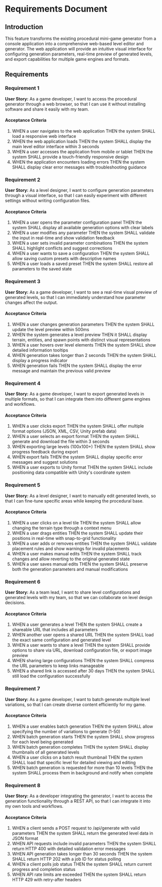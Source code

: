 # Requirements Document

## Introduction

This feature transforms the existing procedural mini-game generator from a console application into a comprehensive web-based level editor and generator. The web application will provide an intuitive visual interface for configuring generation parameters, real-time preview of generated levels, and export capabilities for multiple game engines and formats.

## Requirements

### Requirement 1

**User Story:** As a game developer, I want to access the procedural generator through a web browser, so that I can use it without installing software and share it easily with my team.

#### Acceptance Criteria

1. WHEN a user navigates to the web application THEN the system SHALL load a responsive web interface
2. WHEN the web application loads THEN the system SHALL display the main level editor interface within 3 seconds
3. WHEN a user accesses the application from mobile or tablet THEN the system SHALL provide a touch-friendly responsive design
4. WHEN the application encounters loading errors THEN the system SHALL display clear error messages with troubleshooting guidance

### Requirement 2

**User Story:** As a level designer, I want to configure generation parameters through a visual interface, so that I can easily experiment with different settings without writing configuration files.

#### Acceptance Criteria

1. WHEN a user opens the parameter configuration panel THEN the system SHALL display all available generation options with clear labels
2. WHEN a user modifies any parameter THEN the system SHALL validate the input in real-time and show validation feedback
3. WHEN a user sets invalid parameter combinations THEN the system SHALL highlight conflicts and suggest corrections
4. WHEN a user wants to save a configuration THEN the system SHALL allow saving custom presets with descriptive names
5. WHEN a user loads a saved preset THEN the system SHALL restore all parameters to the saved state

### Requirement 3

**User Story:** As a game developer, I want to see a real-time visual preview of generated levels, so that I can immediately understand how parameter changes affect the output.

#### Acceptance Criteria

1. WHEN a user changes generation parameters THEN the system SHALL update the level preview within 500ms
2. WHEN the system generates a level preview THEN it SHALL display terrain, entities, and spawn points with distinct visual representations
3. WHEN a user hovers over level elements THEN the system SHALL show detailed information tooltips
4. WHEN generation takes longer than 2 seconds THEN the system SHALL display a progress indicator
5. WHEN generation fails THEN the system SHALL display the error message and maintain the previous valid preview

### Requirement 4

**User Story:** As a game developer, I want to export generated levels in multiple formats, so that I can integrate them into different game engines and workflows.

#### Acceptance Criteria

1. WHEN a user clicks export THEN the system SHALL offer multiple format options (JSON, XML, CSV, Unity prefab data)
2. WHEN a user selects an export format THEN the system SHALL generate and download the file within 3 seconds
3. WHEN exporting large levels (100x100+) THEN the system SHALL show progress feedback during export
4. WHEN export fails THEN the system SHALL display specific error messages and suggest solutions
5. WHEN a user exports to Unity format THEN the system SHALL include positioning data compatible with Unity's coordinate system

### Requirement 5

**User Story:** As a level designer, I want to manually edit generated levels, so that I can fine-tune specific areas while keeping the procedural base.

#### Acceptance Criteria

1. WHEN a user clicks on a level tile THEN the system SHALL allow changing the terrain type through a context menu
2. WHEN a user drags entities THEN the system SHALL update their positions in real-time with snap-to-grid functionality
3. WHEN a user adds or removes entities THEN the system SHALL validate placement rules and show warnings for invalid placements
4. WHEN a user makes manual edits THEN the system SHALL track changes and allow reverting to the original generated state
5. WHEN a user saves manual edits THEN the system SHALL preserve both the generation parameters and manual modifications

### Requirement 6

**User Story:** As a team lead, I want to share level configurations and generated levels with my team, so that we can collaborate on level design decisions.

#### Acceptance Criteria

1. WHEN a user generates a level THEN the system SHALL create a shareable URL that includes all parameters
2. WHEN another user opens a shared URL THEN the system SHALL load the exact same configuration and generated level
3. WHEN a user wants to share a level THEN the system SHALL provide options to share via URL, download configuration file, or export image preview
4. WHEN sharing large configurations THEN the system SHALL compress the URL parameters to keep links manageable
5. WHEN a shared link is accessed after 30 days THEN the system SHALL still load the configuration successfully

### Requirement 7

**User Story:** As a game developer, I want to batch generate multiple level variations, so that I can create diverse content efficiently for my game.

#### Acceptance Criteria

1. WHEN a user enables batch generation THEN the system SHALL allow specifying the number of variations to generate (1-50)
2. WHEN batch generation starts THEN the system SHALL show progress for each level being generated
3. WHEN batch generation completes THEN the system SHALL display thumbnails of all generated levels
4. WHEN a user clicks on a batch result thumbnail THEN the system SHALL load that specific level for detailed viewing and editing
5. WHEN batch generation is requested for more than 10 levels THEN the system SHALL process them in background and notify when complete

### Requirement 8

**User Story:** As a developer integrating the generator, I want to access the generation functionality through a REST API, so that I can integrate it into my own tools and workflows.

#### Acceptance Criteria

1. WHEN a client sends a POST request to /api/generate with valid parameters THEN the system SHALL return the generated level data in JSON format
2. WHEN API requests include invalid parameters THEN the system SHALL return HTTP 400 with detailed validation error messages
3. WHEN API generation takes longer than 30 seconds THEN the system SHALL return HTTP 202 with a job ID for status polling
4. WHEN a client polls job status THEN the system SHALL return current progress and completion status
5. WHEN API rate limits are exceeded THEN the system SHALL return HTTP 429 with retry-after headers